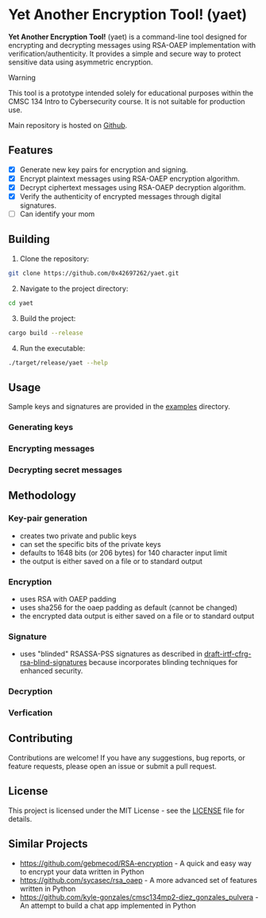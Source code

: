 # Yet Another Encryption Tool! (yaet)

**Yet Another Encryption Tool!** (yaet) is a command-line tool designed for encrypting and decrypting messages using RSA-OAEP implementation with verification/authenticity.
It provides a simple and secure way to protect sensitive data using asymmetric encryption.

> [!WARNING]
> 
> This tool is a prototype intended solely for educational purposes within the CMSC 134 Intro to Cybersecurity course.
> It is not suitable for production use.

Main repository is hosted on [Github](https://github.com/0x42697262/yaet).

## Features

- [x] Generate new key pairs for encryption and signing.
- [x] Encrypt plaintext messages using RSA-OAEP encryption algorithm.
- [x] Decrypt ciphertext messages using RSA-OAEP decryption algorithm.
- [x] Verify the authenticity of encrypted messages through digital signatures.
- [ ] Can identify your mom

## Building

1. Clone the repository:
```sh
git clone https://github.com/0x42697262/yaet.git
```

2. Navigate to the project directory:

```sh
cd yaet
```

3. Build the project:

```sh
cargo build --release
```

4. Run the executable:

```sh
./target/release/yaet --help
```

## Usage

Sample keys and signatures are provided in the [examples](./examples/) directory.

### Generating keys

### Encrypting messages

### Decrypting secret messages


## Methodology

### Key-pair generation

- creates two private and public keys
- can set the specific bits of the private keys
- defaults to 1648 bits (or 206 bytes) for 140 character input limit
- the output is either saved on a file or to standard output

### Encryption

- uses RSA with OAEP padding
- uses sha256 for the oaep padding as default (cannot be changed)
- the encrypted data output is either saved on a file or to standard output

### Signature

- uses "blinded" RSASSA-PSS signatures as described in [draft-irtf-cfrg-rsa-blind-signatures](https://datatracker.ietf.org/doc/draft-irtf-cfrg-rsa-blind-signatures/) because incorporates blinding techniques for enhanced security.

### Decryption

### Verfication


## Contributing

Contributions are welcome! If you have any suggestions, bug reports, or feature requests, please open an issue or submit a pull request.

## License

This project is licensed under the MIT License - see the [LICENSE](LICENSE) file for details.

## Similar Projects

- https://github.com/gebmecod/RSA-encryption - A quick and easy way to encrypt your data written in Python
- https://github.com/sycasec/rsa_oaep - A more advanced set of features written in Python
- https://github.com/kyle-gonzales/cmsc134mp2-diez_gonzales_pulvera - An attempt to build a chat app implemented in Python
